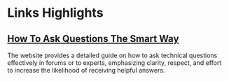 # Links Highlights

## [How To Ask Questions The Smart Way](http://www.catb.org/~esr/faqs/smart-questions.html)
The website provides a detailed guide on how to ask technical questions effectively in forums or to experts, emphasizing clarity, respect, and effort to increase the likelihood of receiving helpful answers.
